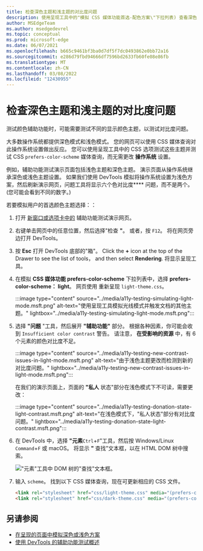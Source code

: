 ```yaml
---
title: 检查深色主题和浅主题的对比度问题
description: 使用呈现工具中的"模拟 CSS 媒体功能首选-配色方案\"下拉列表) 查看深色主题和浅色主题 (深色模式和浅色主题控件的对比度问题。
author: MSEdgeTeam
ms.author: msedgedevrel
ms.topic: conceptual
ms.prod: microsoft-edge
ms.date: 06/07/2021
ms.openlocfilehash: b665c9461bf3ba0d7df5f7dc0493862e0bb72a16
ms.sourcegitcommit: e286d79fbd94666df7596bd2633fb60fe08e86fb
ms.translationtype: MT
ms.contentlocale: zh-CN
ms.lasthandoff: 03/08/2022
ms.locfileid: "12430955"
---
```

# <a name="check-for-contrast-issues-with-dark-theme-and-light-theme"></a>检查深色主题和浅主题的对比度问题

<!-- Rendering tool: Emulate CSS media feature prefers-color-scheme -->

测试颜色辅助功能时，可能需要测试不同的显示颜色主题，以测试对比度问题。

大多数操作系统都提供深色模式和浅色模式。  您的网页可以使用 CSS 媒体查询对此操作系统设置做出反应。  您可以使用呈现工具中的 CSS 选项测试这些主题并测试 CSS `prefers-color-scheme` 媒体查询，而无需更改 **操作系统** 设置。

例如，辅助功能测试演示页面包括浅色主题和深色主题。  演示页面从操作系统继承深色或浅色主题设置。  如果我们使用 DevTools 模拟将操作系统设置为浅色方案，然后刷新演示网页，问题工具将显示六个色对比度**** 问题，而不是两个。   (您可能会看到不同的数字。) 

若要模拟用户的首选颜色主题选择：：

1. 打开 [新窗口或选项卡中的](https://microsoftedge.github.io/Demos/devtools-a11y-testing/) 辅助功能测试演示网页。

1. 右键单击网页中的任意位置，然后选择"检查 **"**。  或者，按 `F12`。  将在网页旁边打开 DevTools。

1. 按 **Esc** 打开 DevTools 底部的"箱"。  Click the **+** icon at the top of the Drawer to see the list of tools， and then select **Rendering**.  将显示呈现工具。

1. 在模拟 **CSS 媒体功能 prefers-color-scheme** 下拉列表中，选择 **prefers-color-scheme： light**。  网页使用 重新呈现 `light-theme.css`。

   :::image type="content" source="../media/a11y-testing-simulating-light-mode.msft.png" alt-text="使用呈现工具模拟光线模式并触发文档的其他主题。" lightbox="../media/a11y-testing-simulating-light-mode.msft.png":::

1. 选择 **"问题** "工具，然后展开 **"辅助功能"** 部分。  根据各种因素，你可能会收到 `Insufficient color contrast` 警告。 请注意， **在受影响的资源** 中，有 6 个元素的颜色对比度不足。

   :::image type="content" source="../media/a11y-testing-new-contrast-issues-in-light-mode.msft.png" alt-text="由于浅色主题更改而检测到新的对比度问题。" lightbox="../media/a11y-testing-new-contrast-issues-in-light-mode.msft.png":::

    在我们的演示页面上，页面的 **"私人** 状态"部分在浅色模式下不可读，需要更改：

   :::image type="content" source="../media/a11y-testing-donation-state-light-contrast.msft.png" alt-text="在浅色模式下，&quot;私人状态&quot;部分有对比度问题。" lightbox="../media/a11y-testing-donation-state-light-contrast.msft.png":::

1. 在 DevTools 中，选择 **"元素**`Ctrl`+`F`"工具，然后按 Windows/Linux `Command`+`F` 或 macOS。  将显示 **"** 查找"文本框，以在 HTML DOM 树中搜索。

   !["元素"工具中 DOM 树的"查找"文本框。](../media/find-in-dom-tree.png)

1. 输入 `scheme`。  找到以下 CSS 媒体查询，现在可更新相应的 CSS 文件。

    ```html
    <link rel="stylesheet" href="css/light-theme.css" media="(prefers-color-scheme: light), (prefers-color-scheme: no-preference)">
    <link rel="stylesheet" href="css/dark-theme.css" media="(prefers-color-scheme: dark)">
    ```


<!-- ====================================================================== -->
## <a name="see-also"></a>另请参阅

*  [在呈现的页面中模拟深色或浅色方案](preferred-color-scheme-simulation.md)
*  [使用 DevTools 的辅助功能测试概述](accessibility-testing-in-devtools.md)
